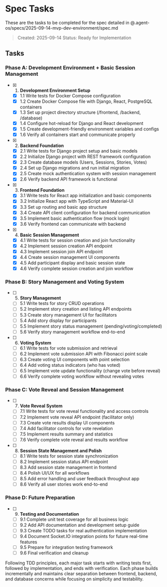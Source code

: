 # Spec Tasks

These are the tasks to be completed for the spec detailed in @.agent-os/specs/2025-09-14-mvp-dev-environment/spec.md

> Created: 2025-09-14
> Status: Ready for Implementation

## Tasks

### Phase A: Development Environment + Basic Session Management

- [x] 1. **Development Environment Setup**
    - [x] 1.1 Write tests for Docker Compose configuration
    - [x] 1.2 Create Docker Compose file with Django, React, PostgreSQL containers
    - [x] 1.3 Set up project directory structure (/frontend, /backend, /database)
    - [x] 1.4 Configure hot-reload for Django and React development
    - [x] 1.5 Create development-friendly environment variables and configs
    - [x] 1.6 Verify all containers start and communicate properly

- [x] 2. **Backend Foundation**
    - [x] 2.1 Write tests for Django project setup and basic models
    - [x] 2.2 Initialize Django project with REST framework configuration
    - [x] 2.3 Create database models (Users, Sessions, Stories, Votes)
    - [x] 2.4 Set up Django migrations and run initial migration
    - [x] 2.5 Create mock authentication system with session management
    - [x] 2.6 Verify backend API framework is functional

- [x] 3. **Frontend Foundation**
    - [x] 3.1 Write tests for React app initialization and basic components
    - [x] 3.2 Initialize React app with TypeScript and Material-UI
    - [x] 3.3 Set up routing and basic app structure
    - [x] 3.4 Create API client configuration for backend communication
    - [x] 3.5 Implement basic authentication flow (mock login)
    - [x] 3.6 Verify frontend can communicate with backend

- [x] 4. **Basic Session Management**
    - [x] 4.1 Write tests for session creation and join functionality
    - [x] 4.2 Implement session creation API endpoint
    - [x] 4.3 Implement session join API endpoint
    - [x] 4.4 Create session management UI components
    - [x] 4.5 Add participant display and basic session state
    - [x] 4.6 Verify complete session creation and join workflow

### Phase B: Story Management and Voting System

- [ ] 5. **Story Management**
    - [ ] 5.1 Write tests for story CRUD operations
    - [ ] 5.2 Implement story creation and listing API endpoints
    - [ ] 5.3 Create story management UI for facilitators
    - [ ] 5.4 Add story display for participants
    - [ ] 5.5 Implement story status management (pending/voting/completed)
    - [ ] 5.6 Verify story management workflow end-to-end

- [ ] 6. **Voting System**
    - [ ] 6.1 Write tests for vote submission and retrieval
    - [ ] 6.2 Implement vote submission API with Fibonacci point scale
    - [ ] 6.3 Create voting UI components with point selection
    - [ ] 6.4 Add voting status indicators (who has voted)
    - [ ] 6.5 Implement vote update functionality (change vote before reveal)
    - [ ] 6.6 Verify complete voting workflow without revealing votes

### Phase C: Vote Reveal and Session Management

- [ ] 7. **Vote Reveal System**
    - [ ] 7.1 Write tests for vote reveal functionality and access controls
    - [ ] 7.2 Implement vote reveal API endpoint (facilitator only)
    - [ ] 7.3 Create vote results display UI components
    - [ ] 7.4 Add facilitator controls for vote revelation
    - [ ] 7.5 Implement results summary and statistics
    - [ ] 7.6 Verify complete vote reveal and results workflow

- [ ] 8. **Session State Management and Polish**
    - [ ] 8.1 Write tests for session state synchronization
    - [ ] 8.2 Implement session status API endpoint
    - [ ] 8.3 Add session state management in frontend
    - [ ] 8.4 Polish UI/UX for all workflows
    - [ ] 8.5 Add error handling and user feedback throughout app
    - [ ] 8.6 Verify all user stories work end-to-end

### Phase D: Future Preparation

- [ ] 9. **Testing and Documentation**
    - [ ] 9.1 Complete unit test coverage for all business logic
    - [ ] 9.2 Add API documentation and development setup guide
    - [ ] 9.3 Create TODO tasks for real authentication implementation
    - [ ] 9.4 Document Socket.IO integration points for future real-time features
    - [ ] 9.5 Prepare for integration testing framework
    - [ ] 9.6 Final verification and cleanup

Following TDD principles, each major task starts with writing tests first, followed by implementation, and ends with verification. Each phase builds incrementally and maintains clear separation between frontend, backend, and database concerns while focusing on simplicity and testability.